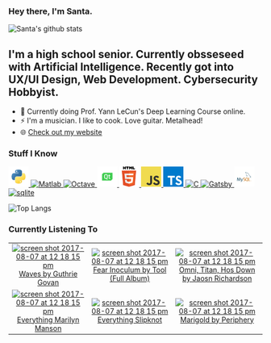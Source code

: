 ### Hey there, I'm Santa.
![Santa's github stats](https://github-readme-stats.vercel.app/api?username=santacodes&include_all_commits=true&custom_title=Santa's%20stats&theme=gotham&show_icons=true&hide=contribs)


## I'm a high school senior. Currently obsseseed with Artificial Intelligence. Recently got into UX/UI Design, Web Development. Cybersecurity Hobbyist.
- 🌱 Currently doing Prof. Yann LeCun's Deep Learning Course online.
- ⚡ I'm a musician. I like to cook. Love guitar. Metalhead!
- :globe_with_meridians: [Check out my website](https://santacodes.github.io)

### Stuff I Know
[<img alt="Python" width="40px" src="https://raw.githubusercontent.com/github/explore/80688e429a7d4ef2fca1e82350fe8e3517d3494d/topics/python/python.png" />
<img alt="Matlab" width="40px" src="https://i.imgur.com/I7nBlZ5.png" />
<img alt="Octave" width="40px" src="https://www.gnu.org/software/octave/img/octave-logo.svg" />
<img alt="Qt" width="40px" src="https://raw.githubusercontent.com/github/explore/80688e429a7d4ef2fca1e82350fe8e3517d3494d/topics/qt/qt.png" />
<img alt="HTML" width="40px" src="https://raw.githubusercontent.com/github/explore/80688e429a7d4ef2fca1e82350fe8e3517d3494d/topics/html/html.png" />
<img alt="JavaScript" width="40px" src="https://raw.githubusercontent.com/github/explore/80688e429a7d4ef2fca1e82350fe8e3517d3494d/topics/javascript/javascript.png" />
<img alt="TypeScript" width="40px" src="https://raw.githubusercontent.com/github/explore/80688e429a7d4ef2fca1e82350fe8e3517d3494d/topics/typescript/typescript.png" />
<img alt="C" width="40px" src="https://upload.wikimedia.org/wikipedia/commons/thumb/3/35/The_C_Programming_Language_logo.svg/846px-The_C_Programming_Language_logo.svg.png" />
<img alt="Gatsby" width="40px" src="https://www.gatsbyjs.com/Gatsby-Monogram.svg" />
<img alt="MySQL" width="40px" src="https://raw.githubusercontent.com/github/explore/80688e429a7d4ef2fca1e82350fe8e3517d3494d/topics/mysql/mysql.png" />
<img alt="sqlite" width="60px" src="https://www.sqlite.org/images/sqlite370_banner.gif" />
](https://santacodes.github.io)

![Top Langs](https://github-readme-stats.vercel.app/api/top-langs/?username=santacodes&layout=compact&theme=gotham&card_width=1000&langs_count=10)


### Currently Listening To
| | | |
|:-------------------------:|:-------------------------:|:-------------------------:|
|[<img width="1000" alt="screen shot 2017-08-07 at 12 18 15 pm" src="https://images-na.ssl-images-amazon.com/images/I/71EB-LKc0XL._SL1050_.jpg">  Waves by Guthrie Govan](https://www.youtube.com/watch?v=U75g2mDTXtA) |  [<img width="1000" alt="screen shot 2017-08-07 at 12 18 15 pm" src="https://steamuserimages-a.akamaihd.net/ugc/782985556312103183/D60776ACF65858578A3D709DD97A6CF34530D039/?imw=512&&ima=fit&impolicy=Letterbox&imcolor=%23000000&letterbox=false"> Fear Inoculum by Tool (Full Album)](https://www.youtube.com/playlist?list=PL9tY0BWXOZFvFt-1QPSFwHk_wIb4ywzM1) |[<img width="1000" alt="screen shot 2017-08-07 at 12 18 15 pm" src="https://m.media-amazon.com/images/I/717lRrs59kL._SS500_.jpg"> Omni, Titan, Hos Down by Jaosn Richardson](https://www.youtube.com/playlist?list=PLfPSgPgcQPO5h-So04-l8YEzcYAUkkfPf) |
|[<img width="1000" alt="screen shot 2017-08-07 at 12 18 15 pm" src="https://i.pinimg.com/originals/a3/d5/67/a3d567499378d19171069116502becb1.png"> Everything Marilyn Manson](https://www.youtube.com/channel/UCbirjI1K3MGu0-Y1gTBNR5w) | [<img width="1000" alt="screen shot 2017-08-07 at 12 18 15 pm" src="https://c4.wallpaperflare.com/wallpaper/617/515/771/slipknot-wanyk-we-are-not-your-kind-2019-hd-wallpaper-preview.jpg"> Everything Slipknot](https://www.youtube.com/user/slipknot) | [<img width="1000" alt="screen shot 2017-08-07 at 12 18 15 pm" src="https://www.prog-sphere.com/wp-content/uploads/2016/08/Periphery-Select-Difficulty.jpg"> Marigold by Periphery](https://www.youtube.com/watch?v=rmtU2WJfPgU) |




<!--
**freakingrocky/freakingrocky** is a ✨ _special_ ✨ repository because its `README.md` (this file) appears on your GitHub profile.

Here are some ideas to get you started:
- 🔭 I’m currently working on ...
- 👯 I’m looking to collaborate on ...
- 🤔 I’m looking for help with ...
- 💬 Ask me about ...
- 😄 Pronouns: ...
-->
